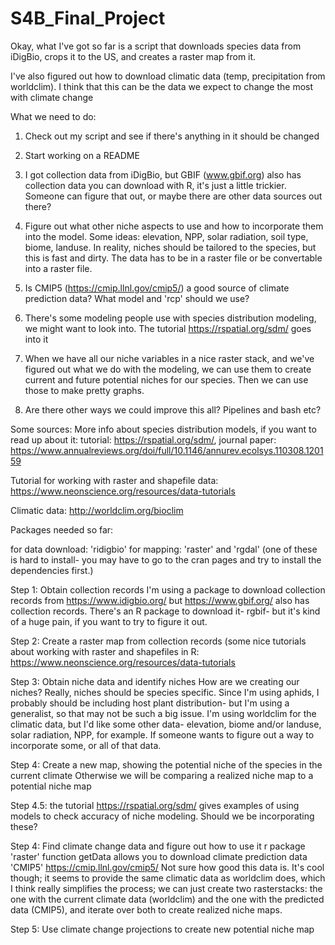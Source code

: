 # S4B_Final_Project

Okay, what I've got so far is a script that downloads species data from iDigBio, crops it to the US, and creates a raster map from it.

I've also figured out how to download climatic data (temp, precipitation from worldclim). I think that this can be the data we expect to change the most with climate change

What we need to do:

1. Check out my script and see if there's anything in it should be changed

2. Start working on a README

3. I got collection data from iDigBio, but GBIF (www.gbif.org) also has collection data you can download with R, it's just a little trickier. Someone can figure that out, or maybe there are other data sources out there?

4. Figure out what other niche aspects to use and how to incorporate them into the model. Some ideas: elevation, NPP, solar radiation, soil type, biome, landuse. In reality, niches should be tailored to the species, but this is fast and dirty. The data has to be in a raster file or be convertable into a raster file.

5. Is CMIP5 (https://cmip.llnl.gov/cmip5/) a good source of climate prediction data? What model and 'rcp' should we use? 

6. There's some modeling people use with species distribution modeling, we might want to look into. The tutorial https://rspatial.org/sdm/ goes into it

7. When we have all our niche variables in a nice raster stack, and we've figured out what we do with the modeling, we can use them to create current and future potential niches for our species. Then we can use those to make pretty graphs.

8. Are there other ways we could improve this all? Pipelines and bash etc?

Some sources:
More info about species distribution models, if you want to read up about it: 
tutorial: https://rspatial.org/sdm/, 
journal paper: https://www.annualreviews.org/doi/full/10.1146/annurev.ecolsys.110308.120159

Tutorial for working with raster and shapefile data:
https://www.neonscience.org/resources/data-tutorials

Climatic data:
http://worldclim.org/bioclim


Packages needed so far: 

for data download: 'ridigbio'
for mapping: 'raster' and 'rgdal' (one of these is hard to install- you may have to go to the cran pages and try to install the dependencies first.)


Step 1: Obtain collection records
    I'm using a package to download collection records from https://www.idigbio.org/ but https://www.gbif.org/ also has collection records. There's an R package to download it- rgbif- but it's kind of a huge pain, if you want to try to figure it out.

Step 2: Create a raster map from collection records (some nice tutorials about working with raster and shapefiles in R: https://www.neonscience.org/resources/data-tutorials

Step 3: Obtain niche data and identify niches
    How are we creating our niches? Really, niches should be species specific. Since I'm using aphids, I probably should be including host plant distribution- but I'm using a generalist, so that may not be such a big issue.
    I'm using worldclim for the climatic data, but I'd like some other data- elevation, biome and/or landuse, solar radiation, NPP, for example. If someone wants to figure out a way to incorporate some, or all of that data.
    
Step 4: Create a new map, showing the potential niche of the species in the current climate
    Otherwise we will be comparing a realized niche map to a potential niche map 
    
Step 4.5: the tutorial https://rspatial.org/sdm/ gives examples of using models to check accuracy of niche modeling. Should we be incorporating these?

Step 4: Find climate change data and figure out how to use it
r package 'raster' function getData allows you to download climate prediction data 'CMIP5' https://cmip.llnl.gov/cmip5/ Not sure how good this data is. It's cool though; it seems to provide the same climatic data as worldclim does, which I think really simplifies the process; we can just create two rasterstacks: the one with the current climate data (worldclim) and the one with the predicted data (CMIP5), and iterate over both to create realized niche maps.

Step 5: Use climate change projections to create new potential niche map
